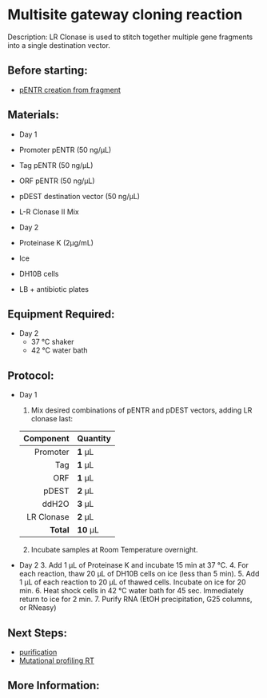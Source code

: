 Multisite gateway cloning reaction
================================================================================
Description: LR Clonase is used to stitch together multiple gene fragments into a single destination vector.

Before starting:
--------------------------------------------------------------------------------
* [pENTR creation from fragment](./pDONR-BP-reaction.md)

Materials:
--------------------------------------------------------------------------------
 * Day 1
  * Promoter pENTR (50 ng/µL)
  * Tag pENTR (50 ng/µL)
  * ORF pENTR (50 ng/µL)
  * pDEST destination vector (50 ng/µL)
  * L-R Clonase II Mix

 * Day 2
  * Proteinase K (2µg/mL)
  * Ice
  * DH10B cells
  * LB + antibiotic plates

Equipment Required:
--------------------------------------------------------------------------------
* Day 2
  * 37 °C shaker
  * 42 °C water bath

Protocol:
--------------------------------------------------------------------------------
* Day 1
  1. Mix desired combinations of pENTR and pDEST vectors, adding LR clonase last:

  | Component | Quantity | 
  | ---------: | :---------- |
  | Promoter | **1**  µL |
  | Tag | **1**  µL |
  | ORF | **1**  µL |
  | pDEST | **2**  µL |
  | ddH2O | **3**  µL |
  | LR Clonase | **2**  µL |
  | **Total** | **10** µL |
              
  2. Incubate samples at Room Temperature overnight.

* Day 2
  3. Add 1 µL of Proteinase K and incubate 15 min at 37 °C.
  4. For each reaction, thaw 20 µL of DH10B cells on ice (less than 5 min).
  5. Add 1 µL of each reaction to 20 µL of thawed cells. Incubate on ice for 20 min.
  6. Heat shock cells in 42 °C water bath for 45 sec. Immediately return to ice for 2 min.
  7. Purify RNA (EtOH precipitation, G25 columns, or RNeasy)

Next Steps:
--------------------------------------------------------------------------------
* [purification](../purification/)
* [Mutational profiling RT](../enzyme-reactions/map-rt-dms.md)

More Information:
--------------------------------------------------------------------------------
